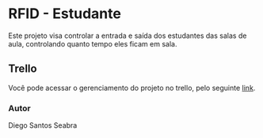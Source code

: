 # RFID - Estudante

Este projeto visa controlar a entrada e saída dos estudantes das salas de aula, controlando quanto tempo eles ficam em sala.

## Trello

Você pode acessar o gerenciamento do projeto no trello, pelo seguinte [link](https://trello.com/b/6YHA5UFT/rfid-arduino).

### Autor

Diego Santos Seabra
